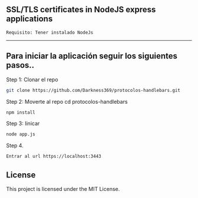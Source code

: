 ##  SSL/TLS certificates in NodeJS express applications

```
Requisito: Tener instalado NodeJs
```

---

## Para iniciar la aplicación seguir los siguientes pasos.. 

Step 1: Clonar el repo

```bash
git clone https://github.com/Darkness369/protocolos-handlebars.git
```

Step 2: Moverte al repo cd protocolos-handlebars

```bash
npm install
```


Step 3: Iinicar

```bash
node app.js
```

Step 4. 
```zsh
Entrar al url https://localhost:3443
```

## License

This project is licensed under the MIT License.
